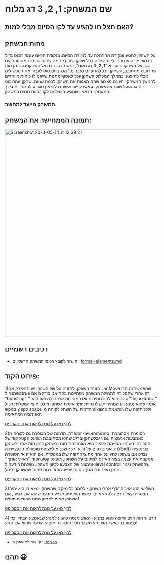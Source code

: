 # שם המשחק: 1, 2, 3 דג מלוח
  

## האם תצליחו להגיע עד לקו הסיום מבלי למות? ##
  
  

## מהות המשחק 

 על השחקן להגיע מנקודת ההתחלה עד לנקודת הסיום.
  בנקודת הסיום עומד רובוט גדול בדמות ילדה עם עיניי לייזר שיורה בכל שחקן שזז.
 כל כמה שניות הרובוט מסתובב עם הגב אל השחקנים וקורא "1, 2, 3 דג מלוח", ומסתובב חזרה אל השחקנים.
 בזמן הזה שהרובוט מסתובב, השחקן יוכל להתקדם לעבר נק' הסיום ולנסות לעבור את המכשולים מבלי להיפגע.
  במהלך המסלול השחקן יוכל לאסוף מתנות שייתנו לו כוחות מיוחדים להמשך המשחק ויהיו גם פצצות שהם מאטות את השחקן לכמה שניות.
  שחקן שהרובוט ירה בו נפסל ויוצא מהמשחק.
  במשחק יש אפשרות להזמין חברים להתחרות נגדך במשחק- הראשון שמגיע בהצלחה לקו הסיום מנצח במשחק.

 
 ### המשחק מיועד למחשב.
 
## תמונה הממחישה את המשחק:

<img width="678" alt="Screenshot 2023-05-14 at 12 39 21" src="https://github.com/GameDev-K-G/1-2-3-Dag-Maluach/assets/58401645/f2d2f9d6-6bce-4979-84cb-e47e37e42496">


## רכיבים רשמיים
* קישור לקובץ רכיבי המשחק הרשמיים :
[formal-elements.md](https://github.com/GameDev-K-G/1-2-3-/blob/main/formal-elements.md)


 ## פירוט הקוד:
 1)תזוזת השחקן:
 לתזוזה של של השחקן יש תנאי רק אם canMove שהשמשתנה הזה משתנה לtrue רק אחרי שהספירה לתחילת המשחק מסתיימת
 בקוד אנו בודקים אם "boosting" ז״א אם הוא לקח מהירות ואז המהירות שלו גדלה  ואם הוא ״injured״ שזה אומר שהוא נפגע ואז המהירות שלו נהיית יותר איטית
 השחקן זז לפי חיצי המקלדת ויכול לקפוץ במקש space. 
 הדמות של השחק לקוחה מmixamo ולכל תזוזה שלו מותאמת האנימציה המתאימה.

[לחץ כאן על מנת לראות את הסקריפט](https://github.com/GameDev-K-G/1-2-3-Dag-Maluach/blob/main/Assets/Scripts/Player/InputMover.cs)

2)האוייב-הסופרת:
הדמות של הסופרת גם לקוחה מmixmo. 
הסופרת מסתובבת באמצעות אנימציה עם הגבלשחקן וברגע שהיא מסתובבת מופעל הקטע קוד של הספירה.
כשהיא מסיימת לספור היא מסתובבת חזרה לשחקן בזמן הזה אסור לשחקן לזוז. אני בודקים על זה ע״י כך שכל מילישניות מופעלת פונקציית הEnd()
בפונקציה נבדק אם בשחקן לחץ על אחד מחיצי התזוזה שלו במקלדת, אם הוא זז אז הסופרת ממקמת את עצמה בציר האיקס למיקום של השחקן, מופעל קטע הקוד ״ראיתי אותך״ ואנימציה של הצבעה לכיוון השחקן.
נשלחת הודעה לlevel controll שהמשחק נגמר והזמן נעצר וגם מסך הסיום יופיע לאחר כמה שניות שהשחקן נפסל.

[לחץ כאן על מנת לראות את הסקריפט](https://github.com/GameDev-K-G/1-2-3-Dag-Maluach/blob/main/Assets/Scripts/Rotation.cs)


3)השלישי הוא אויב הרודף אחרי השחקן- כלומר כל מיקום שהשחקן ימצא בו הוא יהיה המטרה שאליו ירצה להגיע אויב.
  כאשר הוא יגיע תופיע הודעה שהוא אכן הגיע , אם השחקן יצליח לחמוק ממנו ההודעה תעלם!
  
[לחץ כאן על מנת לראות את הסקריפט](https://github.com/GameDev-K-G/HW8_3_AI/blob/main/Assets/Scripts/2-npc/Chaser.cs)


4)הרביעי הוא אויב שרוצה פגוע במנוע- האויב מנסה להגיע למנוע שבאמצע הביניין כדי לפגוע בו.
  כאשר הוא יגיע תשבר חלון הזכוכית ותופיע הודעה שהוא אכן הגיע!
    
[לחץ כאן על מנת לראות את הסקריפט](https://github.com/GameDev-K-G/HW8_3_AI/blob/main/Assets/Scripts/2-npc/Chaser.cs)



* קישור למשחק ב  :
[itch.io](https://gamedevk-g.itch.io/dagmaluach3d)
 
## תהנו :smiley:
</div>



